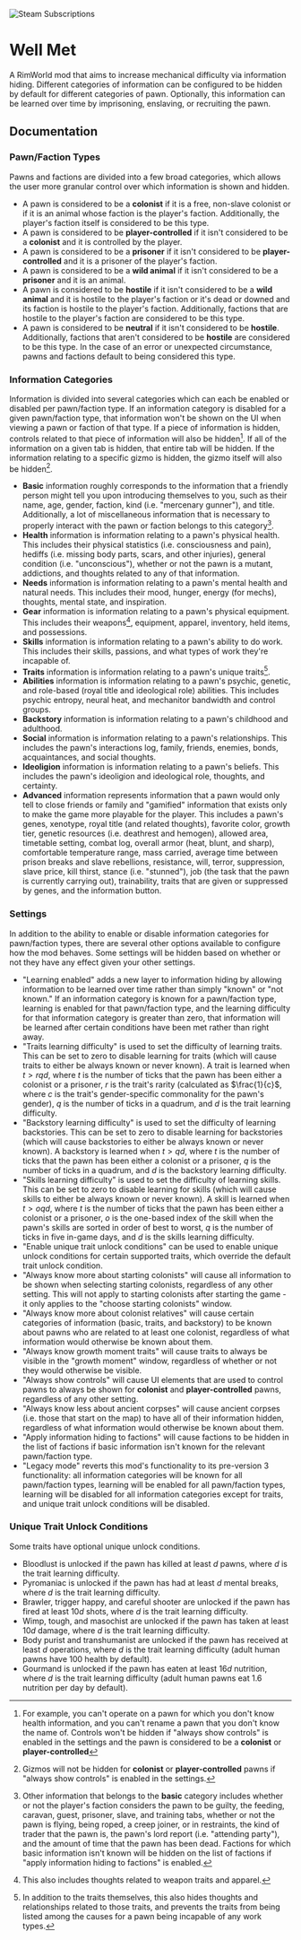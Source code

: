 ![Steam Subscriptions](https://img.shields.io/steam/subscriptions/2553173153?style=for-the-badge)

# Well Met

A RimWorld mod that aims to increase mechanical difficulty via information hiding. Different categories of information can be configured to be hidden by default for different categories of pawn. Optionally, this information can be learned over time by imprisoning, enslaving, or recruiting the pawn.

## Documentation

### Pawn/Faction Types

Pawns and factions are divided into a few broad categories, which allows the user more granular control over which information is shown and hidden.

- A pawn is considered to be a **colonist** if it is a free, non-slave colonist or if it is an animal whose faction is the player's faction. Additionally, the player's faction itself is considered to be this type.
- A pawn is considered to be **player-controlled** if it isn't considered to be a **colonist** and it is controlled by the player.
- A pawn is considered to be a **prisoner** if it isn't considered to be **player-controlled** and it is a prisoner of the player's faction.
- A pawn is considered to be a **wild animal** if it isn't considered to be a **prisoner** and it is an animal.
- A pawn is considered to be **hostile** if it isn't considered to be a **wild animal** and it is hostile to the player's faction or it's dead or downed and its faction is hostile to the player's faction. Additionally, factions that are hostile to the player's faction are considered to be this type.
- A pawn is considered to be **neutral** if it isn't considered to be **hostile**. Additionally, factions that aren't considered to be **hostile** are considered to be this type. In the case of an error or unexpected circumstance, pawns and factions default to being considered this type.

### Information Categories

Information is divided into several categories which can each be enabled or disabled per pawn/faction type. If an information category is disabled for a given pawn/faction type, that information won't be shown on the UI when viewing a pawn or faction of that type. If a piece of information is hidden, controls related to that piece of information will also be hidden[^1]. If all of the information on a given tab is hidden, that entire tab will be hidden. If the information relating to a specific gizmo is hidden, the gizmo itself will also be hidden[^2].

- **Basic** information roughly corresponds to the information that a friendly person might tell you upon introducing themselves to you, such as their name, age, gender, faction, kind (i.e. "mercenary gunner"), and title. Additionally, a lot of miscellaneous information that is necessary to properly interact with the pawn or faction belongs to this category[^3].
- **Health** information is information relating to a pawn's physical health. This includes their physical statistics (i.e. consciousness and pain), hediffs (i.e. missing body parts, scars, and other injuries), general condition (i.e. "unconscious"), whether or not the pawn is a mutant, addictions, and thoughts related to any of that information.
- **Needs** information is information relating to a pawn's mental health and natural needs. This includes their mood, hunger, energy (for mechs), thoughts, mental state, and inspiration.
- **Gear** information is information relating to a pawn's physical equipment. This includes their weapons[^4], equipment, apparel, inventory, held items, and possessions.
- **Skills** information is information relating to a pawn's ability to do work. This includes their skills, passions, and what types of work they're incapable of.
- **Traits** information is information relating to a pawn's unique traits[^5].
- **Abilities** information is information relating to a pawn's psychic, genetic, and role-based (royal title and ideological role) abilities. This includes psychic entropy, neural heat, and mechanitor bandwidth and control groups.
- **Backstory** information is information relating to a pawn's childhood and adulthood.
- **Social** information is information relating to a pawn's relationships. This includes the pawn's interactions log, family, friends, enemies, bonds, acquaintances, and social thoughts.
- **Ideoligion** information is information relating to a pawn's beliefs. This includes the pawn's ideoligion and ideological role, thoughts, and certainty.
- **Advanced** information represents information that a pawn would only tell to close friends or family and "gamified" information that exists only to make the game more playable for the player. This includes a pawn's genes, xenotype, royal title (and related thoughts), favorite color, growth tier, genetic resources (i.e. deathrest and hemogen), allowed area, timetable setting, combat log, overall armor (heat, blunt, and sharp), comfortable temperature range, mass carried, average time between prison breaks and slave rebellions, resistance, will, terror, suppression, slave price, kill thirst, stance (i.e. "stunned"), job (the task that the pawn is currently carrying out), trainability, traits that are given or suppressed by genes, and the information button.

[^1]: For example, you can't operate on a pawn for which you don't know health information, and you can't rename a pawn that you don't know the name of. Controls won't be hidden if "always show controls" is enabled in the settings and the pawn is considered to be a **colonist** or **player-controlled**
[^2]: Gizmos will not be hidden for **colonist** or **player-controlled** pawns if "always show controls" is enabled in the settings.
[^3]: Other information that belongs to the **basic** category includes whether or not the player's faction considers the pawn to be guilty, the feeding, caravan, guest, prisoner, slave, and training tabs, whether or not the pawn is flying, being roped, a creep joiner, or in restraints, the kind of trader that the pawn is, the pawn's lord report (i.e. "attending party"), and the amount of time that the pawn has been dead. Factions for which basic information isn't known will be hidden on the list of factions if "apply information hiding to factions" is enabled.
[^4]: This also includes thoughts related to weapon traits and apparel.
[^5]: In addition to the traits themselves, this also hides thoughts and relationships related to those traits, and prevents the traits from being listed among the causes for a pawn being incapable of any work types.

### Settings

In addition to the ability to enable or disable information categories for pawn/faction types, there are several other options available to configure how the mod behaves. Some settings will be hidden based on whether or not they have any effect given your other settings.

- "Learning enabled" adds a new layer to information hiding by allowing information to be learned over time rather than simply "known" or "not known." If an information category is known for a pawn/faction type, learning is enabled for that pawn/faction type, and the learning difficulty for that information category is greater than zero, that information will be learned after certain conditions have been met rather than right away.
- "Traits learning difficulty" is used to set the difficulty of learning traits. This can be set to zero to disable learning for traits (which will cause traits to either be always known or never known). A trait is learned when $t>rqd$, where $t$ is the number of ticks that the pawn has been either a colonist or a prisoner, $r$ is the trait's rarity (calculated as $\frac{1}{c}$, where $c$ is the trait's gender-specific commonality for the pawn's gender), $q$ is the number of ticks in a quadrum, and $d$ is the trait learning difficulty.
- "Backstory learning difficulty" is used to set the difficulty of learning backstories. This can be set to zero to disable learning for backstories (which will cause backstories to either be always known or never known). A backstory is learned when $t>qd$, where $t$ is the number of ticks that the pawn has been either a colonist or a prisoner, $q$ is the number of ticks in a quadrum, and $d$ is the backstory learning difficulty.
- "Skills learning difficulty" is used to set the difficulty of learning skills. This can be set to zero to disable learning for skills (which will cause skills to either be always known or never known). A skill is learned when $t>oqd$, where $t$ is the number of ticks that the pawn has been either a colonist or a prisoner, $o$ is the one-based index of the skill when the pawn's skills are sorted in order of best to worst, $q$ is the number of ticks in five in-game days, and $d$ is the skills learning difficulty.
- "Enable unique trait unlock conditions" can be used to enable unique unlock conditions for certain supported traits, which override the default trait unlock condition.
- "Always know more about starting colonists" will cause all information to be shown when selecting starting colonists, regardless of any other setting. This will not apply to starting colonists after starting the game - it only applies to the "choose starting colonists" window.
- "Always know more about colonist relatives" will cause certain categories of information (basic, traits, and backstory) to be known about pawns who are related to at least one colonist, regardless of what information would otherwise be known about them.
- "Always know growth moment traits" will cause traits to always be visible in the "growth moment" window, regardless of whether or not they would otherwise be visible.
- "Always show controls" will cause UI elements that are used to control pawns to always be shown for **colonist** and **player-controlled** pawns, regardless of any other setting.
- "Always know less about ancient corpses" will cause ancient corpses (i.e. those that start on the map) to have all of their information hidden, regardless of what information would otherwise be known about them.
- "Apply information hiding to factions" will cause factions to be hidden in the list of factions if basic information isn't known for the relevant pawn/faction type.
- "Legacy mode" reverts this mod's functionality to its pre-version 3 functionality: all information categories will be known for all pawn/faction types, learning will be enabled for all pawn/faction types, learning will be disabled for all information categories except for traits, and unique trait unlock conditions will be disabled.

### Unique Trait Unlock Conditions

Some traits have optional unique unlock conditions.

- Bloodlust is unlocked if the pawn has killed at least $d$ pawns, where $d$ is the trait learning difficulty.
- Pyromaniac is unlocked if the pawn has had at least $d$ mental breaks, where $d$ is the trait learning difficulty.
- Brawler, trigger happy, and careful shooter are unlocked if the pawn has fired at least $10d$ shots, where $d$ is the trait learning difficulty.
- Wimp, tough, and masochist are unlocked if the pawn has taken at least $10d$ damage, where $d$ is the trait learning difficulty.
- Body purist and transhumanist are unlocked if the pawn has received at least $d$ operations, where $d$ is the trait learning difficulty (adult human pawns have $100$ health by default).
- Gourmand is unlocked if the pawn has eaten at least $16d$ nutrition, where $d$ is the trait learning difficulty (adult human pawns eat $1.6$ nutrition per day by default).
